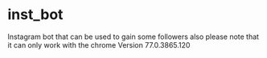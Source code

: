 # inst_bot
Instagram bot that can be used to gain some followers
also please note that it can only work with the chrome Version 77.0.3865.120
